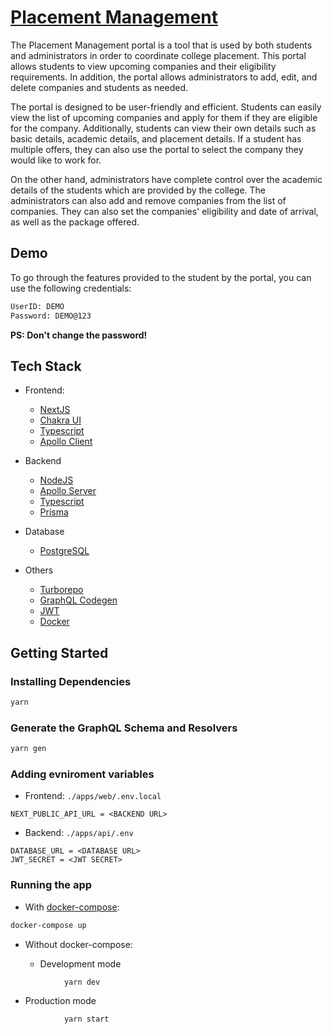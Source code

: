 # [Placement Management](https://placement-management.vercel.app/)

The Placement Management portal is a tool that is used by both students and administrators in order to coordinate college placement. This portal allows students to view upcoming companies and their eligibility requirements. In addition, the portal allows administrators to add, edit, and delete companies and students as needed. 

The portal is designed to be user-friendly and efficient. Students can easily view the list of upcoming companies and apply for them if they are eligible for the company. Additionally, students can view their own details such as basic details, academic details, and placement details. If a student has multiple offers, they can also use the portal to select the company they would like to work for. 

On the other hand, administrators have complete control over the academic details of the students which are provided by the college. The administrators can also add and remove companies from the list of companies. They can also set the companies' eligibility and date of arrival, as well as the package offered.

## Demo

To go through the features provided to the student by the portal, you can use the following credentials:

```txt
UserID: DEMO
Password: DEMO@123
```

**PS: Don't change the password!**

## Tech Stack

- Frontend:

  - [NextJS](https://nextjs.org/)
  - [Chakra UI](https://chakra-ui.com/)
  - [Typescript](https://www.typescriptlang.org/)
  - [Apollo Client](https://www.apollographql.com/docs/react/)

- Backend

  - [NodeJS](https://nodejs.org/)
  - [Apollo Server](https://www.apollographql.com/)
  - [Typescript](https://www.typescriptlang.org/)
  - [Prisma](https://www.prisma.io/)

- Database

  - [PostgreSQL](https://www.postgresql.org/)

- Others
  - [Turborepo](https://turborepo.org/)
  - [GraphQL Codegen](https://www.graphql-code-generator.com/)
  - [JWT](https://jwt.io/)
  - [Docker](https://www.docker.com/)

## Getting Started

### Installing Dependencies

```bash
yarn
```

### Generate the GraphQL Schema and Resolvers

```bash
yarn gen
```

### Adding evniroment variables

- Frontend: `./apps/web/.env.local`

```.env
NEXT_PUBLIC_API_URL = <BACKEND URL>
```

- Backend: `./apps/api/.env`

```.env
DATABASE_URL = <DATABASE URL>
JWT_SECRET = <JWT SECRET>
```

### Running the app

- With [docker-compose](https://docs.docker.com/compose/):

```bash
docker-compose up
```

- Without docker-compose:

  - Development mode

```bash
            yarn dev
```

- Production mode

```bash
            yarn start
```

